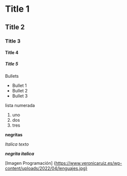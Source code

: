 # Title 1
## Title 2
### Title 3
#### Title 4
##### Title 5

Bullets
* Bullet 1 
* Bullet 2 
* Bullet 3 

lista numerada
1. uno
2. dos
3. tres

**negritas**

_Italica texto_

***negrita italica***

[Imagen Programación] {https://www.veronicaruiz.es/wp-content/uploads/2022/04/lenguajes.jpg}
